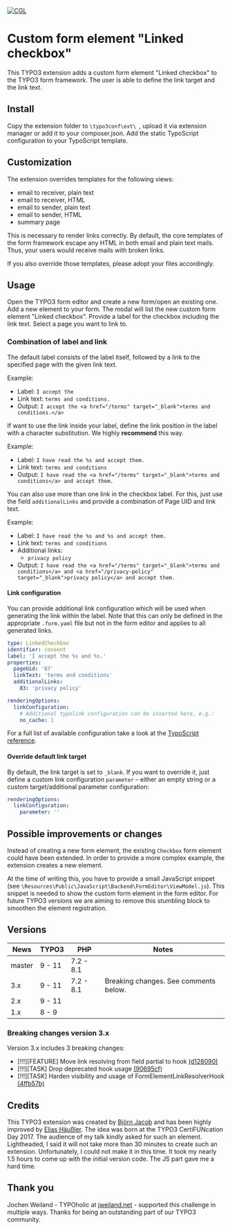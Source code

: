 [![CGL](https://github.com/tritum/form_element_linked_checkbox/actions/workflows/cgl.yaml/badge.svg)](https://github.com/tritum/form_element_linked_checkbox/actions/workflows/cgl.yaml)

# Custom form element "Linked checkbox"

This TYPO3 extension adds a custom form element "Linked checkbox" to the
TYPO3 form framework. The user is able to define the link target and the
link text.

## Install

Copy the extension folder to `\typo3conf\ext\ `, upload it via extension
manager or add it to your composer.json. Add the static TypoScript
configuration to your TypoScript template.

## Customization

The extension overrides templates for the following views:
* email to receiver, plain text
* email to receiver, HTML
* email to sender, plain text
* email to sender, HTML
* summary page

This is necessary to render links correctly. By default, the core templates
of the form framework escape any HTML in both email and plain text mails.
Thus, your users would receive mails with broken links.

If you also override those templates, please adopt your files accordingly.

## Usage

Open the TYPO3 form editor and create a new form/open an existing one. Add
a new element to your form. The modal will list the new custom form element
"Linked checkbox". Provide a label for the checkbox including the link text.
Select a page you want to link to.

### Combination of label and link

The default label consists of the label itself, followed by a link to the
specified page with the given link text.

Example:

* Label: `I accept the `
* Link text: `terms and conditions.`
* Output: `I accept the <a href="/terms" target="_blank">terms and conditions.</a>`

If want to use the link inside your label, define the link position
in the label with a character substitution. We highly **recommend** this way.

Example:

* Label: `I have read the %s and accept them.`
* Link text: `terms and conditions`
* Output: `I have read the <a href="/terms" target="_blank">terms and conditions</a> and accept them.`

You can also use more than one link in the checkbox label. For this, just
use the field `additionalLinks` and provide a combination of Page UID and
link text.

Example:

* Label: `I have read the %s and %s and accept them.`
* Link text: `terms and conditions`
* Additional links:
  - `privacy policy`
* Output: `I have read the <a href="/terms" target="_blank">terms and conditions</a> and <a href="/privacy-policy" target="_blank">privacy policy</a> and accept them.`

#### Link configuration

You can provide additional link configuration which will be used when
generating the link within the label. Note that this can only be defined
in the appropriate `.form.yaml` file but not in the form editor and
applies to all generated links.

```yaml
type: LinkedCheckbox
identifier: consent
label: 'I accept the %s and %s.'
properties:
  pageUid: '67'
  linkText: 'terms and conditions'
  additionalLinks:
    83: 'privacy policy'

renderingOptions:
  linkConfiguration:
    # Additional typolink configuration can be inserted here, e.g.:
    no_cache: 1
```

For a full list of available configuration take a look at the
[TypoScript reference](https://docs.typo3.org/m/typo3/reference-typoscript/master/en-us/Functions/Typolink.html).

#### Override default link target

By default, the link target is set to `_blank`. If you want to override it,
just define a custom link configuration `parameter` – either an empty string
or a custom target/additional parameter configuration:

```yaml
renderingOptions:
  linkConfiguration:
    parameter: ''
```

## Possible improvements or changes

Instead of creating a new form element, the existing `Checkbox` form element
could have been extended. In order to provide a more complex example, the
extension creates a new element.

At the time of writing this, you have to provide a small JavaScript snippet
(see `\Resources\Public\JavaScript\Backend\FormEditor\ViewModel.js`). This
snippet is needed to show the custom form element in the form editor. For
future TYPO3 versions we are aiming to remove this stumbling block to smoothen
the element registration.

## Versions

| News     | TYPO3     | PHP       | Notes                                 |
|----------|-----------|-----------|---------------------------------------|
| master   | 9 - 11    | 7.2 - 8.1 |                                       |
| 3.x      | 9 - 11    | 7.2 - 8.1 | Breaking changes. See comments below. |
| 2.x      | 9 - 11    |           |                                       |
| 1.x      | 8 - 9     |           |                                       |

### Breaking changes version 3.x

Version 3.x includes 3 breaking changes:
* [!!!][FEATURE] Move link resolving from field partial to hook [(d128090)](https://github.com/tritum/form_element_linked_checkbox/commit/d12809029fd1415e765db323f840c04fdd10e1f2)
* [!!!][TASK] Drop deprecated hook usage [(90695cf)](https://github.com/tritum/form_element_linked_checkbox/commit/90695cfcdec97a317cea5e3d20fda387700a37cc)
* [!!!][TASK] Harden visibility and usage of FormElementLinkResolverHook [(4ffb57b)](https://github.com/tritum/form_element_linked_checkbox/commit/4ffb57bc81bf45b7aa28d582aea3e3d7a608dd08)

## Credits

This TYPO3 extension was created by [Björn Jacob](https://www.tritum.de) and has
been highly improved by [Elias Häußler](https://haeussler.dev/). The idea was born
at the TYPO3 CertiFUNcation Day 2017. The audience of my talk kindly asked for
such an element. Lightheaded, I said it will not take more than 30 minutes to
create such an extension. Unfortunately, I could not make it in this time.
It took my nearly 1.5 hours to come up with the initial version code.
The JS part gave me a hard time.

## Thank you

Jochen Weiland - TYPOholic at [jweiland.net](https://jweiland.net) - supported this
challenge in multiple ways. Thanks for being an outstanding part of our
TYPO3 community.
